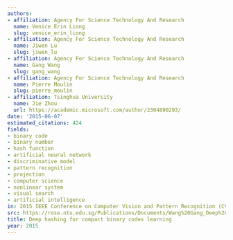 ```yaml
---
authors:
- affiliation: Agency For Science Technology And Research
  name: Venice Erin Liong
  slug: venice_erin_liong
- affiliation: Agency For Science Technology And Research
  name: Jiwen Lu
  slug: jiwen_lu
- affiliation: Agency For Science Technology And Research
  name: Gang Wang
  slug: gang_wang
- affiliation: Agency For Science Technology And Research
  name: Pierre Moulin
  slug: pierre_moulin
- affiliation: Tsinghua University
  name: Jie Zhou
  url: https://academic.microsoft.com/author/2304890293/
date: '2015-06-07'
estimated_citations: 424
fields:
- binary code
- binary number
- hash function
- artificial neural network
- discriminative model
- pattern recognition
- projection
- computer science
- nonlinear system
- visual search
- artificial intelligence
in: 2015 IEEE Conference on Computer Vision and Pattern Recognition (CVPR)
src: https://rose.ntu.edu.sg/Publications/Documents/Wang%20Gang_Deep%20Hashing%20for%20Compact%20Binary%20Codes%20Learning.pdf
title: Deep hashing for compact binary codes learning
year: 2015
---
```

